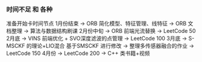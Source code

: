 

### 时间不足 和 各种
准备开始卡时间节点
1月份结束   -> ORB 简化模型、特征管理、线特征
           -> ORB 文档整理
           -> 算法与数据结构刷课
2月份中旬   -> ORB 前端光流替换
           -> LeetCode 50
2月底       -> VINS 前端优化 + SVO深度滤波的点管理
           -> LeetCode 100
3月底       -> S-MSCKF 的理论+LIO混合 基于SMSCKF 进行修改
           -> 整理多传感器融合的作业
           -> LeetCode 150
4月份       -> LeetCode 200
           -> C++ 类书籍+视频